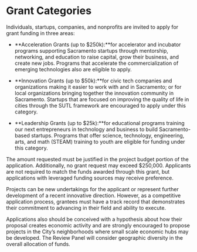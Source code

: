 # Grant Categories

Individuals, startups, companies, and nonprofits are invited to apply for grant funding in three areas:

* **Acceleration Grants \(up to $250k\):**for accelerator and incubator programs supporting Sacramento startups through mentorship, networking, and education to raise capital, grow their business, and create new jobs. Programs that accelerate the commercialization of emerging technologies also are eligible to apply.

* **Innovation Grants \(up to $50k\):**for civic tech companies and organizations making it easier to work with and in Sacramento; or for local organizations bringing together the innovation community in Sacramento. Startups that are focused on improving the quality of life in cities through the SUTL framework are encouraged to apply under this category.

* **Leadership Grants \(up to $25k\):**for educational programs training our next entrepreneurs in technology and business to build Sacramento-based startups. Programs that offer science, technology, engineering, arts, and math \(STEAM\) training to youth are eligible for funding under this category.

The amount requested must be justified in the project budget portion of the application. Additionally, no grant request may exceed $250,000. Applicants are not required to match the funds awarded through this grant, but applications with leveraged funding sources may receive preference.

Projects can be new undertakings for the applicant or represent further development of a recent innovative direction. However, as a competitive application process, grantees must have a track record that demonstrates their commitment to advancing in their field and ability to execute.

Applications also should be conceived with a hypothesis about how their proposal creates economic activity and are strongly encouraged to propose projects in the City’s neighborhoods where small scale economic hubs may be developed. The Review Panel will consider geographic diversity in the overall allocation of funds.

